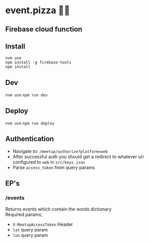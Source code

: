 # event.pizza 🍕📅

## Firebase cloud function

## Install

`nvm use`  
`npm install -g firebase-tools`  
`npm install`

## Dev

`nvm use`
`npm run dev`

## Deploy

`nvm use`
`npm run deploy`

## Authentication

- Navigate to: `/meetup/authorize?platform=web`
- After successful auth you should get a redirect to whatever uri configured to `web` in `src/keys.json`
- Parse `access_token` from query params

## EP's

### /events

Returns events which contain the words dictionary  
Required params;

- `X-MeetupAccessToken` Header
- `lat` query param
- `lon` query param
